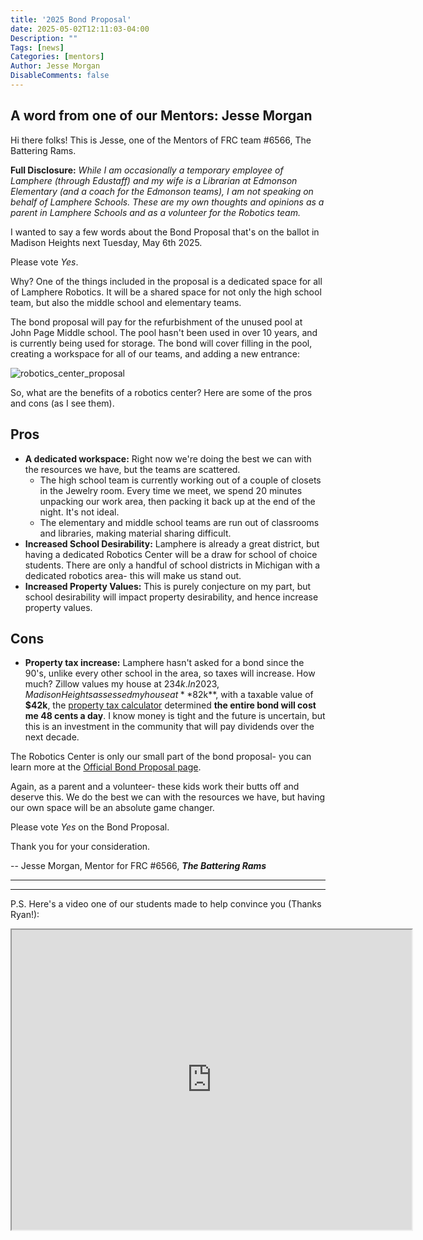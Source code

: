 ```yaml
---
title: '2025 Bond Proposal'
date: 2025-05-02T12:11:03-04:00
Description: ""
Tags: [news]
Categories: [mentors]
Author: Jesse Morgan
DisableComments: false
---
```


## A word from one of our Mentors: Jesse Morgan

Hi there folks! This is Jesse, one of the Mentors of FRC team #6566, The Battering Rams.

**Full Disclosure:** *While I am occasionally a temporary employee of Lamphere (through Edustaff) and my wife is a Librarian at Edmonson Elementary (and a coach for the Edmonson teams), I am not speaking on behalf of Lamphere Schools. These are my own thoughts and opinions as a parent in Lamphere Schools and as a volunteer for the Robotics team.*

I wanted to say a few words about the Bond Proposal that's on the ballot in Madison Heights next Tuesday, May 6th 2025.

Please vote *Yes*.

Why? One of the things included in the proposal is a dedicated space for all of Lamphere Robotics. It will be a shared space for not only the high school team, but also the middle school and elementary teams.

The bond proposal will pay for the refurbishment of the unused pool at John Page Middle school. The pool hasn't been used in over 10 years, and is currently being used for storage. The bond will cover filling in the pool, creating a workspace for all of our teams, and adding a new entrance:

![robotics_center_proposal](/images/robotics_center.png "Lamphere Robotics Center Proposal")

So, what are the benefits of a robotics center? Here are some of the pros and cons (as I see them).

## Pros
- **A dedicated workspace:** Right now we're doing the best we can with the resources we have, but the teams are scattered.
  * The high school team is currently working out of a couple of closets in the Jewelry room. Every time we meet, we spend 20 minutes unpacking our work area, then packing it back up at the end of the night. It's not ideal.
  * The elementary and middle school teams are run out of classrooms and libraries, making material sharing difficult.
- **Increased School Desirability:** Lamphere is already a great district, but having a dedicated Robotics Center will be a draw for school of choice students. There are only a handful of school districts in Michigan with a dedicated robotics area- this will make us stand out.
- **Increased Property Values:** This is purely conjecture on my part, but school desirability will impact property desirability, and hence increase property values.

## Cons

- **Property tax increase:** Lamphere hasn't asked for a bond since the 90's, unlike every other school in the area, so taxes will increase. How much? Zillow values my house at $234k. In 2023, Madison Heights assessed my house at **$82k**, with a taxable value of **$42k**, the [property tax calculator](https://pfmtaxcalc.com/TheLamphereSchools/default.aspx) determined **the entire bond will cost me 48 cents a day**. I know money is tight and the future is uncertain, but this is an investment in the community that will pay dividends over the next decade.

The Robotics Center is only our small part of the bond proposal- you can learn more at the [Official Bond Proposal page](https://www.lamphereschools.org/page/bond-info-2025).

Again, as a parent and a volunteer- these kids work their butts off and deserve this. We do the best we can with the resources we have, but having our own space will be an absolute game changer.

Please vote *Yes* on the Bond Proposal.

Thank you for your consideration.

-- Jesse Morgan, Mentor for FRC #6566, _**The Battering Rams**_

---
---

P.S. Here's a video one of our students made to help convince you (Thanks Ryan!):

<iframe src="https://drive.google.com/file/d/12hGF0uPMCsV5c8tBa3_WfkBklnUGVLy2/preview" width="640" height="480" allow="autoplay"></iframe>
